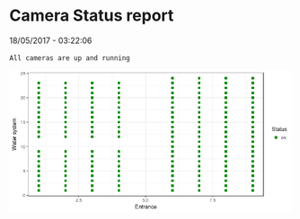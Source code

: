 Camera Status report
================
18/05/2017 - 03:22:06

    All cameras are up and running

![](camreport_files/figure-markdown_github/unnamed-chunk-2-1.png)
